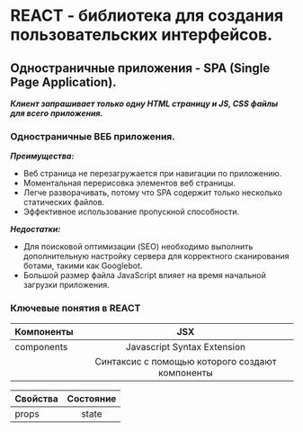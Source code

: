 # REACT - библиотека для создания пользовательских интерфейсов.

## Одностраничные приложения - SPA (Single Page Application).
***Клиент запрашивает только одну HTML страницу и JS, CSS файлы для всего приложения.***

### Одностраничные ВЕБ приложения.
***Преимущества:***
- Веб страница не перезагружается при навигации по приложению.
- Моментальная перерисовка элементов веб страницы.
- Легче разворачивать, потому что SPA содержит только несколько статических файлов.
- Эффективное использование пропускной способности.

***Недостатки:***
- Для поисковой оптимизации (SEO) необходимо выполнить дополнительную настройку сервера для корректного сканирования ботами, такими как Googlebot.
- Большой размер файла JavaScript влияет на время начальной загрузки приложения.

### Ключевые понятия в REACT

| Компоненты | JSX |
|----------------|:---------:|
| components | Javascript Syntax Extension |
|  | Синтаксис с помощью которого создают компоненты |

| Свойства | Состояние |
|----------------|:---------:|
| props | state |